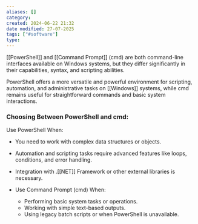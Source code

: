 ```yaml
---
aliases: []
category:
created: 2024-06-22 21:32
date modified: 27-07-2025
tags: ["#software"]
type: 
---
```

[[PowerShell]] and [[Command Prompt]] (cmd) are both command-line interfaces available on Windows systems, but they differ significantly in their capabilities, syntax, and scripting abilities. 

PowerShell offers a more versatile and powerful environment for scripting, automation, and administrative tasks on [[Windows]] systems, while cmd remains useful for straightforward commands and basic system interactions.

### Choosing Between PowerShell and cmd:

Use PowerShell When:
  - You need to work with complex data structures or objects.
  - Automation and scripting tasks require advanced features like loops, conditions, and error handling.
  - Integration with .[[NET]] Framework or other external libraries is necessary.

- Use Command Prompt (cmd) When:
  - Performing basic system tasks or operations.
  - Working with simple text-based outputs.
  - Using legacy batch scripts or when PowerShell is unavailable.


